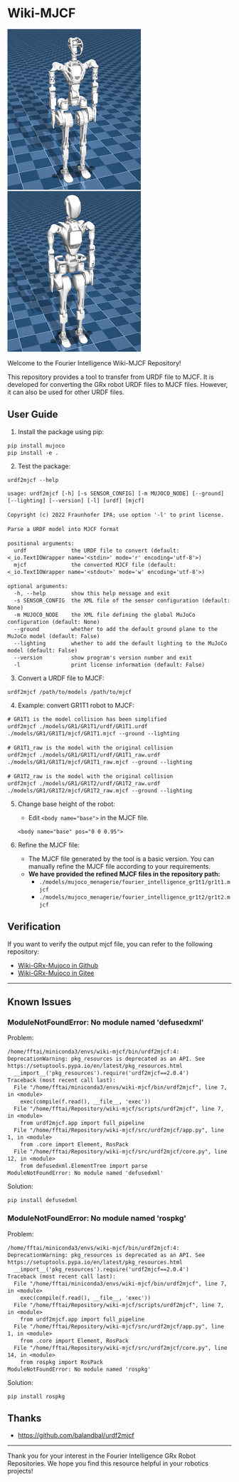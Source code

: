 # Wiki-MJCF

<img src="./pictures/gr1t1_mjcf.png" width="300" height="360" />
<img src="./pictures/gr1t2_mjcf.png" width="300" height="360" />

Welcome to the Fourier Intelligence Wiki-MJCF Repository!

This repository provides a tool to transfer from URDF file to MJCF. It is developed for converting the GRx robot URDF files to MJCF files.
However, it can also be used for other URDF files.

## User Guide

1. Install the package using pip:

```shell
pip install mujoco
pip install -e .
```

2. Test the package:

```shell
urdf2mjcf --help
```

```
usage: urdf2mjcf [-h] [-s SENSOR_CONFIG] [-m MUJOCO_NODE] [--ground] [--lighting] [--version] [-l] [urdf] [mjcf]

Copyright (c) 2022 Fraunhofer IPA; use option '-l' to print license.

Parse a URDF model into MJCF format

positional arguments:
  urdf              the URDF file to convert (default: <_io.TextIOWrapper name='<stdin>' mode='r' encoding='utf-8'>)
  mjcf              the converted MJCF file (default: <_io.TextIOWrapper name='<stdout>' mode='w' encoding='utf-8'>)

optional arguments:
  -h, --help        show this help message and exit
  -s SENSOR_CONFIG  the XML file of the sensor configuration (default: None)
  -m MUJOCO_NODE    the XML file defining the global MuJoCo configuration (default: None)
  --ground          whether to add the default ground plane to the MuJoCo model (default: False)
  --lighting        whether to add the default lighting to the MuJoCo model (default: False)
  --version         show program's version number and exit
  -l                print license information (default: False)
```

3. Convert a URDF file to MJCF:

```shell
urdf2mjcf /path/to/models /path/to/mjcf
```

4. Example: convert GR1T1 robot to MJCF:

```shell
# GR1T1 is the model collision has been simplified
urdf2mjcf ./models/GR1/GR1T1/urdf/GR1T1.urdf ./models/GR1/GR1T1/mjcf/GR1T1.mjcf --ground --lighting

# GR1T1_raw is the model with the original collision
urdf2mjcf ./models/GR1/GR1T1/urdf/GR1T1_raw.urdf ./models/GR1/GR1T1/mjcf/GR1T1_raw.mjcf --ground --lighting

# GR1T2_raw is the model with the original collision
urdf2mjcf ./models/GR1/GR1T2/urdf/GR1T2_raw.urdf ./models/GR1/GR1T2/mjcf/GR1T2_raw.mjcf --ground --lighting
```

5. Change base height of the robot:
    - Edit `<body name="base">` in the MJCF file.
    ```
    <body name="base" pos="0 0 0.95">
    ```

6. Refine the MJCF file:
    - The MJCF file generated by the tool is a basic version. You can manually refine the MJCF file according to your requirements.
    - **We have provided the refined MJCF files in the repository path:**
        - `./models/mujoco_menagerie/fourier_intelligence_gr1t1/gr1t1.mjcf`
        - `./models/mujoco_menagerie/fourier_intelligence_gr1t2/gr1t2.mjcf`

## Verification

If you want to verify the output mjcf file, you can refer to the following repository:

- [Wiki-GRx-Mujoco in Github](https://github.com/FFTAI/wiki-grx-mujoco/)
- [Wiki-GRx-Mujoco in Gitee](https://gitee.com/FourierIntelligence/wiki-grx-mujoco/)

---

## Known Issues

### ModuleNotFoundError: No module named 'defusedxml'

Problem:

```
/home/fftai/miniconda3/envs/wiki-mjcf/bin/urdf2mjcf:4: DeprecationWarning: pkg_resources is deprecated as an API. See https://setuptools.pypa.io/en/latest/pkg_resources.html
  __import__('pkg_resources').require('urdf2mjcf==2.0.4')
Traceback (most recent call last):
  File "/home/fftai/miniconda3/envs/wiki-mjcf/bin/urdf2mjcf", line 7, in <module>
    exec(compile(f.read(), __file__, 'exec'))
  File "/home/fftai/Repository/wiki-mjcf/scripts/urdf2mjcf", line 7, in <module>
    from urdf2mjcf.app import full_pipeline
  File "/home/fftai/Repository/wiki-mjcf/src/urdf2mjcf/app.py", line 1, in <module>
    from .core import Element, RosPack
  File "/home/fftai/Repository/wiki-mjcf/src/urdf2mjcf/core.py", line 12, in <module>
    from defusedxml.ElementTree import parse
ModuleNotFoundError: No module named 'defusedxml'
```

Solution:

```shell
pip install defusedxml
```

### ModuleNotFoundError: No module named 'rospkg'

Problem:

```
/home/fftai/miniconda3/envs/wiki-mjcf/bin/urdf2mjcf:4: DeprecationWarning: pkg_resources is deprecated as an API. See https://setuptools.pypa.io/en/latest/pkg_resources.html
  __import__('pkg_resources').require('urdf2mjcf==2.0.4')
Traceback (most recent call last):
  File "/home/fftai/miniconda3/envs/wiki-mjcf/bin/urdf2mjcf", line 7, in <module>
    exec(compile(f.read(), __file__, 'exec'))
  File "/home/fftai/Repository/wiki-mjcf/scripts/urdf2mjcf", line 7, in <module>
    from urdf2mjcf.app import full_pipeline
  File "/home/fftai/Repository/wiki-mjcf/src/urdf2mjcf/app.py", line 1, in <module>
    from .core import Element, RosPack
  File "/home/fftai/Repository/wiki-mjcf/src/urdf2mjcf/core.py", line 14, in <module>
    from rospkg import RosPack
ModuleNotFoundError: No module named 'rospkg'
```

Solution:

```shell
pip install rospkg
```

## Thanks

- https://github.com/balandbal/urdf2mjcf

---

Thank you for your interest in the Fourier Intelligence GRx Robot Repositories.
We hope you find this resource helpful in your robotics projects!
